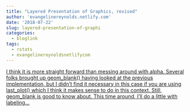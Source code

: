 ```yaml
---
title: "Layered Presentation of Graphics, revised"
author: 'evangelinereynolds.netlify.com'
date: '2018-07-22'
slug: layered-presentation-of-graphi
categories:
  - bloglink
tags:
  - rstats
  - evangelinereynoldsnetlifycom
---
```


[I think it is more straight forward than messing around with alpha. Several folks brought up geom_blank() having looked at the previous implementation, but I didn’t find it necessary in this case if you are using last_plot() which I think it makes sense to do in this context. Still, geom_blank is good to know about. This time around, I’ll do a little with labeling...<click to read more>](https://evangelinereynolds.netlify.com/post/layered-presentation-of-graphics-take-2/)

